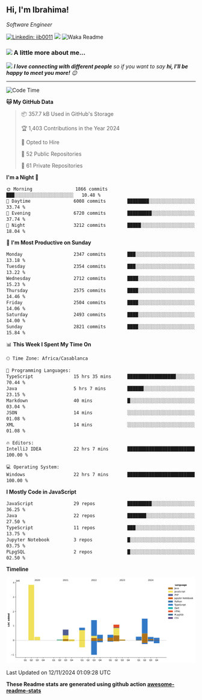 <h2>Hi, I'm Ibrahima! </h2>
<p><em>Software Engineer 
</em></p>


[![Linkedin: iib0011](https://img.shields.io/badge/-iib0011-blue?style=flat-square&logo=Linkedin&logoColor=white&link=https://www.linkedin.com/in/iib0011/)](https://www.linkedin.com/in/iib0011/)
![](https://visitor-badge.glitch.me/badge?page_id=iib0011)
![Waka Readme](https://github.com/iib0011/iib0011/workflows/Waka%20Readme/badge.svg)


### <img src="https://media.giphy.com/media/VgCDAzcKvsR6OM0uWg/giphy.gif" width="50"> A little more about me...  


<img src="https://media.giphy.com/media/LnQjpWaON8nhr21vNW/giphy.gif" width="60"> <em><b>I love connecting with different people</b> so if you want to say <b>hi, I'll be happy to meet you more!</b> 😊</em>

---
<!--START_SECTION:waka-->
![Code Time](http://img.shields.io/badge/Code%20Time-3%2C967%20hrs%2036%20mins-blue)

**🐱 My GitHub Data** 

> 📦 357.7 kB Used in GitHub's Storage 
 > 
> 🏆 1,403 Contributions in the Year 2024
 > 
> 💼 Opted to Hire
 > 
> 📜 52 Public Repositories 
 > 
> 🔑 61 Private Repositories 
 > 
**I'm a Night 🦉** 

```text
🌞 Morning                1866 commits        ███░░░░░░░░░░░░░░░░░░░░░░   10.48 % 
🌆 Daytime                6008 commits        ████████░░░░░░░░░░░░░░░░░   33.74 % 
🌃 Evening                6720 commits        █████████░░░░░░░░░░░░░░░░   37.74 % 
🌙 Night                  3212 commits        █████░░░░░░░░░░░░░░░░░░░░   18.04 % 
```
📅 **I'm Most Productive on Sunday** 

```text
Monday                   2347 commits        ███░░░░░░░░░░░░░░░░░░░░░░   13.18 % 
Tuesday                  2354 commits        ███░░░░░░░░░░░░░░░░░░░░░░   13.22 % 
Wednesday                2712 commits        ████░░░░░░░░░░░░░░░░░░░░░   15.23 % 
Thursday                 2575 commits        ████░░░░░░░░░░░░░░░░░░░░░   14.46 % 
Friday                   2504 commits        ████░░░░░░░░░░░░░░░░░░░░░   14.06 % 
Saturday                 2493 commits        ████░░░░░░░░░░░░░░░░░░░░░   14.00 % 
Sunday                   2821 commits        ████░░░░░░░░░░░░░░░░░░░░░   15.84 % 
```


📊 **This Week I Spent My Time On** 

```text
🕑︎ Time Zone: Africa/Casablanca

💬 Programming Languages: 
TypeScript               15 hrs 35 mins      ██████████████████░░░░░░░   70.44 % 
Java                     5 hrs 7 mins        ██████░░░░░░░░░░░░░░░░░░░   23.15 % 
Markdown                 40 mins             █░░░░░░░░░░░░░░░░░░░░░░░░   03.04 % 
JSON                     14 mins             ░░░░░░░░░░░░░░░░░░░░░░░░░   01.08 % 
XML                      14 mins             ░░░░░░░░░░░░░░░░░░░░░░░░░   01.08 % 

🔥 Editors: 
IntelliJ IDEA            22 hrs 7 mins       █████████████████████████   100.00 % 

💻 Operating System: 
Windows                  22 hrs 7 mins       █████████████████████████   100.00 % 
```

**I Mostly Code in JavaScript** 

```text
JavaScript               29 repos            █████████░░░░░░░░░░░░░░░░   36.25 % 
Java                     22 repos            ███████░░░░░░░░░░░░░░░░░░   27.50 % 
TypeScript               11 repos            ███░░░░░░░░░░░░░░░░░░░░░░   13.75 % 
Jupyter Notebook         3 repos             █░░░░░░░░░░░░░░░░░░░░░░░░   03.75 % 
PLpgSQL                  2 repos             █░░░░░░░░░░░░░░░░░░░░░░░░   02.50 % 
```



**Timeline**

![Lines of Code chart](https://raw.githubusercontent.com/iib0011/iib0011/master/assets/bar_graph.png)


 Last Updated on 12/11/2024 01:09:28 UTC
<!--END_SECTION:waka-->

**These Readme stats are generated using github action [awesome-readme-stats](https://github.com/iib0011/waka-readme-stats)**
